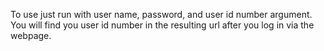 To use just run with user name, password, and user id number argument.  You will find you user id number in the resulting url after you log in via the webpage.
